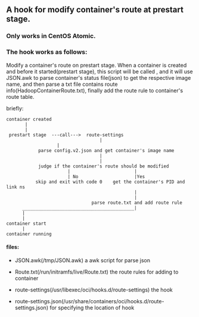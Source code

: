 ## A hook for modify container's route at prestart stage.

### Only works in CentOS Atomic.

### The hook works as follows:

Modify a container's route on prestart stage. When a container is 
created and before it started(prestart stage), this script will be 
called , and it will use JSON.awk to parse container's status 
file(json) to get the respective image name, and then parse a txt 
file contains route info(HadoopContainerRoute.txt), finally add 
the route rule to container's route table.

briefly:

```
container created
       |
       |
 prestart stage  ---call--->  route-settings
                                   | 
				   |
            parse config.v2.json and get container's image name
                                   |
                                   |
            judge if the container's route should be modified
                       |                        |
                       | No                     |Yes
           skip and exit with code 0    get the container's PID and link ns
                                                |
                                                |
                                parse route.txt and add route rule
      __________________________________________|
      |
      |
container start 
      |
container running
```

#### files:

- JSON.awk(/tmp/JSON.awk)
  a awk script for parse json

- Route.txt(/run/initramfs/live/Route.txt)
  the route rules for adding to container

- route-settings(/usr/libexec/oci/hooks.d/route-settings)
  the hook

- route-settings.json(/usr/share/containers/oci/hooks.d/route-settings.json)
  for specifying the location of hook

